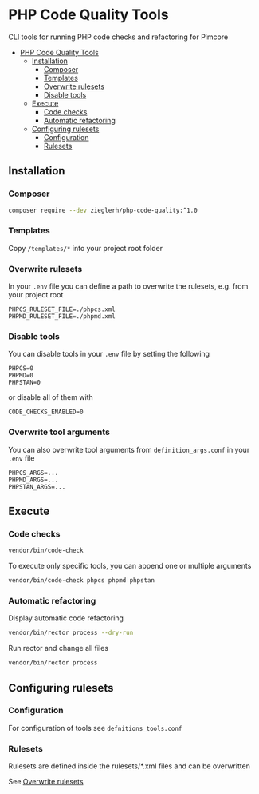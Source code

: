 # PHP Code Quality Tools

CLI tools for running PHP code checks and refactoring for Pimcore

<!-- TOC -->
* [PHP Code Quality Tools](#php-code-quality-tools)
  * [Installation](#installation)
    * [Composer](#composer)
    * [Templates](#templates)
    * [Overwrite rulesets](#overwrite-rulesets)
    * [Disable tools](#disable-tools)
  * [Execute](#execute)
    * [Code checks](#code-checks)
    * [Automatic refactoring](#automatic-refactoring)
  * [Configuring rulesets](#configuring-rulesets)
    * [Configuration](#configuration)
    * [Rulesets](#rulesets)
<!-- TOC -->

## Installation

### Composer
```bash
composer require --dev zieglerh/php-code-quality:^1.0
```

### Templates

Copy `/templates/*` into your project root folder 

### Overwrite rulesets

In your `.env` file you can define a path to overwrite the rulesets, e.g. from your project root

```
PHPCS_RULESET_FILE=./phpcs.xml
PHPMD_RULESET_FILE=./phpmd.xml
```
### Disable tools

You can disable tools in your `.env` file by setting the following

```
PHPCS=0
PHPMD=0
PHPSTAN=0
```

or disable all of them with 
```
CODE_CHECKS_ENABLED=0
```

### Overwrite tool arguments

You can also overwrite tool arguments from `definition_args.conf` in your `.env` file

```
PHPCS_ARGS=...
PHPMD_ARGS=...
PHPSTAN_ARGS=...
```

## Execute

### Code checks

```bash
vendor/bin/code-check
```

To execute only specific tools, you can append one or multiple arguments

```bash
vendor/bin/code-check phpcs phpmd phpstan
```
### Automatic refactoring

Display automatic code refactoring

```bash
vendor/bin/rector process --dry-run
```

Run rector and change all files

```bash
vendor/bin/rector process
```

## Configuring rulesets

### Configuration

For configuration of tools see `defnitions_tools.conf`

### Rulesets

Rulesets are defined inside the rulesets/*.xml files and can be overwritten

See [Overwrite rulesets](#overwrite-rulesets)

